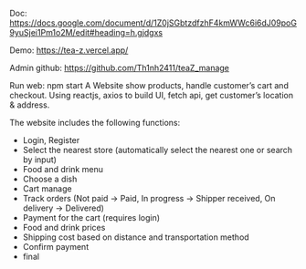 Doc: https://docs.google.com/document/d/1Z0jSGbtzdfzhF4kmWWc6i6dJ09poG9yuSjei1Pm1o2M/edit#heading=h.gjdgxs

Demo: https://tea-z.vercel.app/

Admin github: https://github.com/Th1nh2411/teaZ_manage

Run web: npm start
A Website show products, handle customer’s cart and checkout. Using reactjs, axios to build UI, fetch api, get customer’s location & address.

The website includes the following functions:

-   Login, Register
-   Select the nearest store (automatically select the nearest one or search by input)
-   Food and drink menu
-   Choose a dish
-   Cart manage
-   Track orders (Not paid -> Paid, In progress -> Shipper received, On delivery -> Delivered)
-   Payment for the cart (requires login)
-   Food and drink prices
-   Shipping cost based on distance and transportation method
-   Confirm payment
-   final
